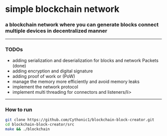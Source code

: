 <h1> simple blockchain network</h1>
<h3>a blockchain network where you can generate blocks connect multiple devices in decentralized manner</h3>
<hr>
<h3>TODOs</h3>
<ul>
  <li>adding serialization and deserialization for blocks and network Packets (done)</li>
  <li>adding encryption and digital signature </li>
  <li>adding proof of work or (PoW)</li>
  <li>manage the memory more efficiently and avoid memory leaks</li>
  <li>implement the network protocol</li>
  <li>implement multi threading for connectors and listeners/li>
</ul>
<hr>
<h3>How to run</h3>

```bash
git clone https://github.com/Cythonic1/blockchain-block-creator.git
cd blockchain-block-creator/src
make && ./blockchain

```
